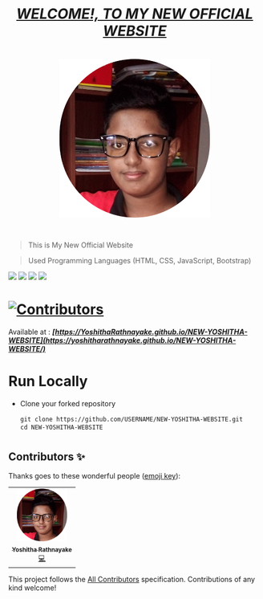 # <div align="center"><a href="https://www.Yoshitha.tk"><b><i>WELCOME!, TO MY NEW OFFICIAL WEBSITE</i></b></a></div>


# <div align="center"><img src="images/Yoshitha Rathnayake 2.png" width="300px"></div>

#
> This is My New Official Website

> Used Programming Languages (HTML, CSS, JavaScript, Bootstrap) 

<a href="https://www.w3schools.com/html/"><img src="https://img.icons8.com/color/48/000000/html-5--v1.png"/><a>    <a href="https://www.w3schools.com/css/"><img src="https://img.icons8.com/color/48/000000/css3.png"/><a>    <a href="https://www.w3schools.com/js/"><img src="https://img.icons8.com/color/48/000000/javascript--v1.png"/><a>    <a href="https://www.w3schools.com/bootstrap/"><img src="https://img.icons8.com/color/48/000000/bootstrap.png"/><a>
    

# [![Contributors](https://img.shields.io/badge/Contributors-1-lawngreen.svg?style=flat-square)](#contributors-)

Available at :  <b><i>[https://YoshithaRathnayake.github.io/NEW-YOSHITHA-WEBSITE](https://yoshitharathnayake.github.io/NEW-YOSHITHA-WEBSITE/)</i></b>


#
# Run Locally

- Clone your forked repository
    
    ```
    git clone https://github.com/USERNAME/NEW-YOSHITHA-WEBSITE.git
    cd NEW-YOSHITHA-WEBSITE
    ```
     
#
## Contributors ✨

Thanks goes to these wonderful people ([emoji key](https://allcontributors.org/docs/en/emoji-key)):
 
<!-- ALL-CONTRIBUTORS-LIST:START - Do not remove or modify this section -->
<!-- prettier-ignore-start -->
<!-- markdownlint-disable -->
<table>
  <tr>
    <td align="center"><a href="https://yoshitharathnayake.w3spaces.com/Index.html"><img src="images/Yoshitha Rathnayake 2.png" width="100px;" alt="Yoshitha Rathnayake"/><br /><sub><b>Yoshitha Rathnayake</b></sub></a><br/><a href="https://github.com/acf-sack/sack-site/commits?author=Yoshitha-SACK" title="Code">💻</a></td>
  </tr>
</table>

<!-- markdownlint-restore -->
<!-- prettier-ignore-end -->

<!-- ALL-CONTRIBUTORS-LIST:END -->

This project follows the [All Contributors](https://github.com/all-contributors/all-contributors) specification. Contributions of any kind welcome!
